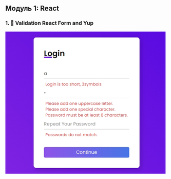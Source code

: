 ## Модуль 1: React

### 1. 🎉 Validation React Form and Yup

![Validation](src/assets/validation.jpg)

